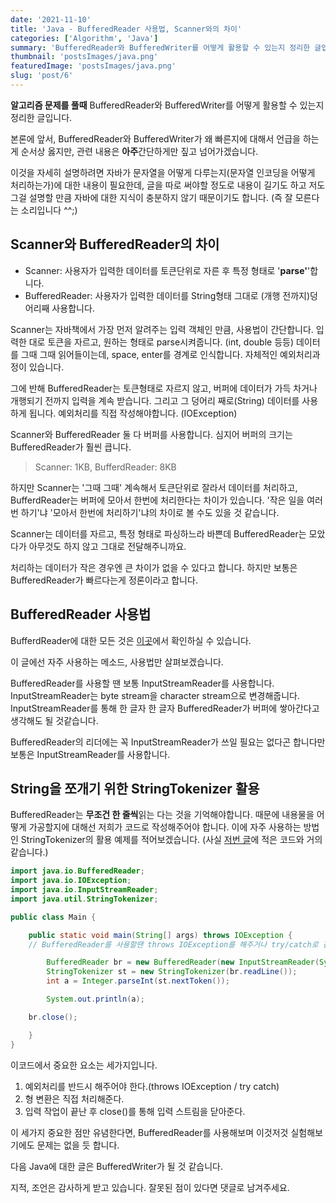```yaml
---
date: '2021-11-10'
title: 'Java - BufferedReader 사용법, Scanner와의 차이'
categories: ['Algorithm', 'Java']
summary: 'BufferedReader와 BufferedWriter를 어떻게 활용할 수 있는지 정리한 글입니다. BufferedReader와 BufferedWriter가 왜 빠른지에 대해서 언급을 하는게 순서상 옳지만, 관련 내용은 아주 간단하게만 짚고 넘어가겠습니다.'
thumbnail: 'postsImages/java.png'
featuredImage: 'postsImages/java.png'
slug: 'post/6'
---
```


**알고리즘 문제를 풀때** BufferedReader와 BufferedWriter를 어떻게 활용할 수 있는지 정리한 글입니다.

본론에 앞서, BufferedReader와 BufferedWriter가 왜 빠른지에 대해서 언급을 하는게 순서상 옳지만, 관련 내용은 **아주**간단하게만 짚고 넘어가겠습니다.

이것을 자세히 설명하려면 자바가 문자열을 어떻게 다루는지(문자열 인코딩을 어떻게 처리하는가)에 대한 내용이 필요한데, 글을 따로 써야할 정도로 내용이 길기도 하고 저도 그걸 설명할 만큼 자바에 대한 지식이 충분하지 않기 때문이기도 합니다. (즉 잘 모른다는 소리입니다 ^^;)

## Scanner와 BufferedReader의 차이

- Scanner: 사용자가 입력한 데이터를 토큰단위로 자른 후 특정 형태로 '**parse'**'합니다.
- BufferedReader: 사용자가 입력한 데이터를 String형태 그대로 (개행 전까지)덩어리째 사용합니다.

Scanner는 자바책에서 가장 먼저 알려주는 입력 객체인 만큼, 사용법이 간단합니다.
입력한 대로 토큰을 자르고, 원하는 형태로 parse시켜줍니다. (int, double 등등) 데이터를 그때 그때 읽어들이는데, space, enter를 경계로 인식합니다. 자체적인 예외처리과정이 있습니다.

그에 반해 BufferedReader는 토큰형태로 자르지 않고, 버퍼에 데이터가 가득 차거나 개행되기 전까지 입력을 계속 받습니다. 그리고 그 덩어리 째로(String) 데이터를 사용하게 됩니다. 예외처리를 직접 작성해야합니다. (IOException)

Scanner와 BufferedReader 둘 다 버퍼를 사용합니다. 심지어 버퍼의 크기는 BufferedReader가 훨씬 큽니다.

> Scanner: 1KB, BufferdReader: 8KB

하지만 Scanner는 '그때 그때' 계속해서 토큰단위로 잘라서 데이터를 처리하고, BufferdReader는 버퍼에 모아서 한번에 처리한다는 차이가 있습니다. '작은 일을 여러번 하기'냐 '모아서 한번에 처리하기'냐의 차이로 볼 수도 있을 것 같습니다.

Scanner는 데이터를 자르고, 특정 형태로 파싱하느라 바쁜데 BufferedReader는 모았다가 아무것도 하지 않고 그대로 전달해주니까요.

처리하는 데이터가 작은 경우엔 큰 차이가 없을 수 있다고 합니다. 하지만 보통은 BufferedReader가 빠르다는게 정론이라고 합니다.

## BufferedReader 사용법

BufferdReader에 대한 모든 것은 [이곳](https://docs.oracle.com/javase/8/docs/api/java/io/BufferedReader.html)에서 확인하실 수 있습니다.

이 글에선 자주 사용하는 메소드, 사용법만 살펴보겠습니다.

BufferedReader를 사용할 땐 보통 InputStreamReader를 사용합니다.
InputStreamReader는 byte stream을 character stream으로 변경해줍니다.
InputStreamReader를 통해 한 글자 한 글자 BufferedReader가 버퍼에 쌓아간다고 생각해도 될 것같습니다.

BufferedReader의 리더에는 꼭 InputStreamReader가 쓰일 필요는 없다곤 합니다만 보통은 InputStreamReader를 사용합니다.

## String을 쪼개기 위한 StringTokenizer 활용

BufferedReader는 **무조건 한 줄씩**읽는 다는 것을 기억해야합니다.
때문에 내용물을 어떻게 가공할지에 대해선 저희가 코드로 작성해주어야 합니다.
이에 자주 사용하는 방법인 StringTokenizer의 활용 예제를 적어보겠습니다. (사실 [저번 글](post/post-5)에 적은 코드와 거의 같습니다.)

```java
import java.io.BufferedReader;
import java.io.IOException;
import java.io.InputStreamReader;
import java.util.StringTokenizer;

public class Main {

	public static void main(String[] args) throws IOException {
    // BufferedReader를 사용할땐 throws IOException를 해주거나 try/catch로 감싸줘야 함.

		BufferedReader br = new BufferedReader(new InputStreamReader(System.in));
		StringTokenizer st = new StringTokenizer(br.readLine());
		int a = Integer.parseInt(st.nextToken());

		System.out.println(a);

    br.close();

	}
}
```

이코드에서 중요한 요소는 세가지입니다.

1. 예외처리를 반드시 해주어야 한다.(throws IOException / try catch)
2. 형 변환은 직접 처리해준다.
3. 입력 작업이 끝난 후 close()를 통해 입력 스트림을 닫아준다.

이 세가지 중요한 점만 유념한다면, BufferedReader를 사용해보며 이것저것 실험해보기에도 문제는 없을 듯 합니다.

다음 Java에 대한 글은 BufferedWriter가 될 것 같습니다.

지적, 조언은 감사하게 받고 있습니다. 잘못된 점이 있다면 댓글로 남겨주세요.
